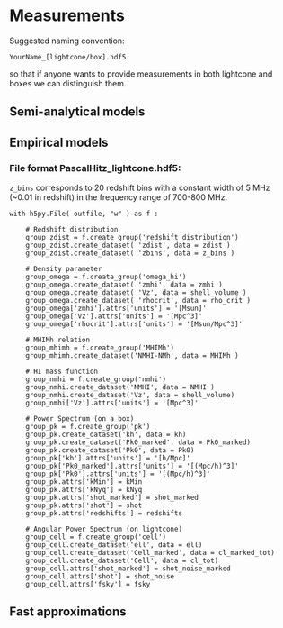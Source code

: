 # Measurements

Suggested naming convention:

```
YourName_[lightcone/box].hdf5
```

so that if anyone wants to provide measurements in both lightcone and boxes we can distinguish them.

## Semi-analytical models

## Empirical models
### File format PascalHitz_lightcone.hdf5:
`z_bins` corresponds to 20 redshift bins with a constant width of 5 MHz (~0.01 in redshift) in the frequency range of 700-800 MHz.
```
with h5py.File( outfile, "w" ) as f :

    # Redshift distribution
    group_zdist = f.create_group('redshift_distribution')
    group_zdist.create_dataset( 'zdist', data = zdist )
    group_zdist.create_dataset( 'zbins', data = z_bins )

    # Density parameter
    group_omega = f.create_group('omega_hi')
    group_omega.create_dataset( 'zmhi', data = zmhi )
    group_omega.create_dataset( 'Vz', data = shell_volume )
    group_omega.create_dataset( 'rhocrit', data = rho_crit )
    group_omega['zmhi'].attrs['units'] = '[Msun]'
    group_omega['Vz'].attrs['units'] = '[Mpc^3]'
    group_omega['rhocrit'].attrs['units'] = '[Msun/Mpc^3]'

    # MHIMh relation
    group_mhimh = f.create_group('MHIMh')
    group_mhimh.create_dataset('NMHI-NMh', data = MHIMh )

    # HI mass function
    group_nmhi = f.create_group('nmhi')
    group_nmhi.create_dataset('NMHI', data = NMHI )
    group_nmhi.create_dataset('Vz', data = shell_volume)
    group_nmhi['Vz'].attrs['units'] = '[Mpc^3]'

    # Power Spectrum (on a box)
    group_pk = f.create_group('pk')
    group_pk.create_dataset('kh', data = kh)
    group_pk.create_dataset('Pk0_marked', data = Pk0_marked)
    group_pk.create_dataset('Pk0', data = Pk0)
    group_pk['kh'].attrs['units'] = '[h/Mpc]'
    group_pk['Pk0_marked'].attrs['units'] = '[(Mpc/h)^3]'
    group_pk['Pk0'].attrs['units'] = '[(Mpc/h)^3]'
    group_pk.attrs['kMin'] = kMin 
    group_pk.attrs['kNyq'] = kNyq
    group_pk.attrs['shot_marked'] = shot_marked
    group_pk.attrs['shot'] = shot
    group_pk.attrs['redshifts'] = redshifts

    # Angular Power Spectrum (on lightcone)
    group_cell = f.create_group('cell')
    group_cell.create_dataset('ell', data = ell)
    group_cell.create_dataset('Cell_marked', data = cl_marked_tot)
    group_cell.create_dataset('Cell', data = cl_tot)
    group_cell.attrs['shot_marked'] = shot_noise_marked
    group_cell.attrs['shot'] = shot_noise
    group_cell.attrs['fsky'] = fsky
```

## Fast approximations
